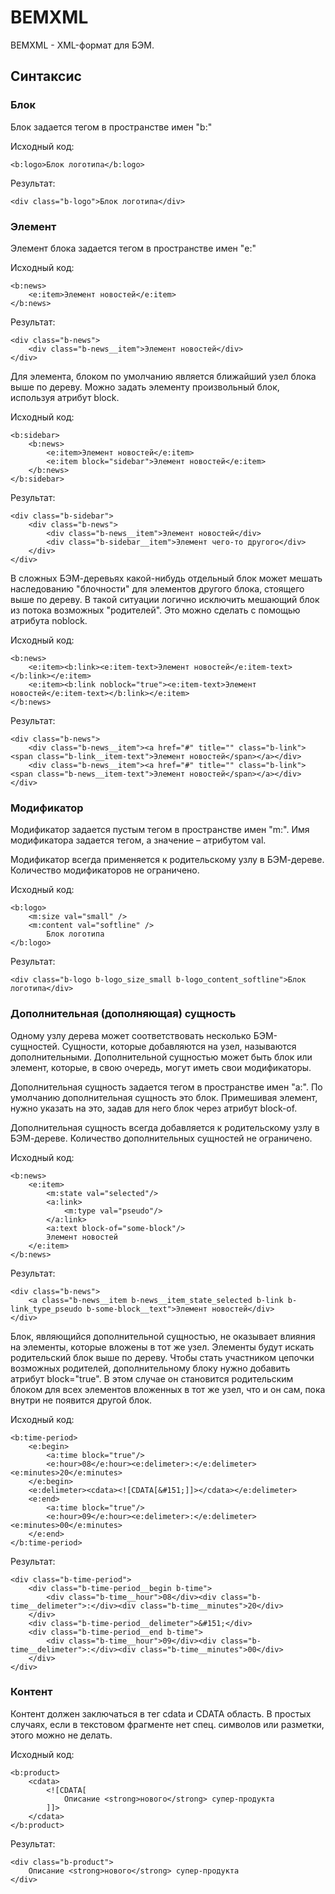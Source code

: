 BEMXML
=========

BEMXML - XML-формат для БЭМ.

## Синтаксис

### Блок

Блок задается тегом в пространстве имен "b:"

Исходный код:

```
<b:logo>Блок логотипа</b:logo>
```

Результат:

```
<div class="b-logo">Блок логотипа</div>
```


### Элемент

Элемент блока задается тегом в пространстве имен "e:"

Исходный код:

```
<b:news>
    <e:item>Элемент новостей</e:item>
</b:news>
```

Результат:

```
<div class="b-news">
    <div class="b-news__item">Элемент новостей</div>
</div>
```

Для элемента, блоком по умолчанию является ближайший узел блока выше по дереву. Можно задать элементу произвольный блок, используя атрибут block.

Исходный код:

```
<b:sidebar>
    <b:news>
        <e:item>Элемент новостей</e:item>
        <e:item block="sidebar">Элемент новостей</e:item>
    </b:news>
</b:sidebar>
```

Результат:

```
<div class="b-sidebar">
    <div class="b-news">
        <div class="b-news__item">Элемент новостей</div>
        <div class="b-sidebar__item">Элемент чего-то другого</div>
    </div>
</div>
```

В сложных БЭМ-деревьях какой-нибудь отдельный блок может мешать наследованию "блочности" для элементов другого блока, стоящего выше по дереву. В такой ситуации логично исключить мешающий блок из потока возможных "родителей". Это можно сделать с помощью атрибута noblock.

Исходный код:

```
<b:news>
    <e:item><b:link><e:item-text>Элемент новостей</e:item-text></b:link></e:item>
    <e:item><b:link noblock="true"><e:item-text>Элемент новостей</e:item-text></b:link></e:item>
</b:news>
```

Результат:

```
<div class="b-news">
    <div class="b-news__item"><a href="#" title="" class="b-link"><span class="b-link__item-text">Элемент новостей</span></a></div>
    <div class="b-news__item"><a href="#" title="" class="b-link"><span class="b-news__item-text">Элемент новостей</span></a></div>
</div>
```

### Модификатор

Модификатор задается пустым тегом в пространстве имен "m:".
Имя модификатора задается тегом, а значение – атрибутом val.

Модификатор всегда применяется к родительскому узлу в БЭМ-дереве. Количество модификаторов не ограничено.

Исходный код:

```
<b:logo>
    <m:size val="small" />
    <m:content val="softline" />
        Блок логотипа
</b:logo>
```

Результат:

```
<div class="b-logo b-logo_size_small b-logo_content_softline">Блок логотипа</div>
```

### Дополнительная (дополняющая) сущность

Одному узлу дерева может соответствовать несколько БЭМ-сущностей. Сущности, которые добавляются на узел, называются дополнительными. Дополнительной сущностью может быть блок или элемент, которые, в свою очередь, могут иметь свои модификаторы.

Дополнительная сущность задается тегом в пространстве имен "a:".
По умолчанию дополнительная сущность это блок. Примешивая элемент, нужно указать на это, задав для него блок через атрибут block-of.

Дополнительная сущность всегда добавляется к родительскому узлу в БЭМ-дереве. Количество дополнительных сущностей не ограничено.

Исходный код:

```
<b:news>
	<e:item>
		<m:state val="selected"/>
		<a:link>
			<m:type val="pseudo"/>
		</a:link>
		<a:text block-of="some-block"/>
        Элемент новостей
    </e:item>
</b:news>
```

Результат:

```
<div class="b-news">
    <a class="b-news__item b-news__item_state_selected b-link b-link_type_pseudo b-some-block__text">Элемент новостей</div>
</div>
```

Блок, являющийся дополнительной сущностью, не оказывает влияния на элементы, которые вложены в тот же узел. Элементы будут искать родительский блок выше по дереву. Чтобы стать участником цепочки возможных родителей, дополнительному блоку нужно добавить атрибут block="true". В этом случае он становится родительским блоком для всех элементов вложенных в тот же узел, что и он сам, пока внутри не появится другой блок.

Исходный код:

```
<b:time-period>
	<e:begin>
		<a:time block="true"/>
		<e:hour>08</e:hour><e:delimeter>:</e:delimeter><e:minutes>20</e:minutes>
	</e:begin>
	<e:delimeter><cdata><![CDATA[&#151;]]></cdata></e:delimeter>
	<e:end>
		<a:time block="true"/>
		<e:hour>09</e:hour><e:delimeter>:</e:delimeter><e:minutes>00</e:minutes>
	</e:end>
</b:time-period>
```

Результат:

```
<div class="b-time-period">
	<div class="b-time-period__begin b-time">
		<div class="b-time__hour">08</div><div class="b-time__delimeter">:</div><div class="b-time__minutes">20</div>
	</div>
	<div class="b-time-period__delimeter">&#151;</div>
	<div class="b-time-period__end b-time">
		<div class="b-time__hour">09</div><div class="b-time__delimeter">:</div><div class="b-time__minutes">00</div>
	</div>
</div>
```

### Контент

Контент должен заключаться в тег cdata и CDATA область. В простых случаях, если в текстовом фрагменте нет спец. символов или разметки, этого можно не делать.

Исходный код:

```
<b:product>
    <cdata>
        <![CDATA[
            Описание <strong>нового</strong> супер-продукта
        ]]>
    </cdata>
</b:product>
```

Результат:

```
<div class="b-product">
    Описание <strong>нового</strong> супер-продукта
</div>
```
